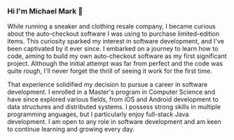 ### Hi I'm Michael Mark 👋

While running a sneaker and clothing resale company, I became curious about the auto-checkout software I was using to purchase limited-edition items. This curiosity sparked my interest in software development, and I've been captivated by it ever since. I embarked on a journey to learn how to code, aiming to build my own auto-checkout software as my first significant project. Although the initial attempt was far from perfect and the code was quite rough, I'll never forget the thrill of seeing it work for the first time.

That experience solidified my decision to pursue a career in software development. I enrolled in a Master's program in Computer Science and have since explored various fields, from iOS and Android development to data structures and distributed systems. I possess strong skills in multiple programming anguages, but I particularly enjoy full-stack Java development. I am open to any role in software development and am keen to continue learning and growing every day.
